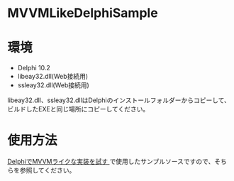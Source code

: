 # MVVMLikeDelphiSample

# 環境

* Delphi 10.2
* libeay32.dll(Web接続用)
* ssleay32.dll(Web接続用)

libeay32.dll、ssleay32.dllはDelphiのインストールフォルダーからコピーして、ビルドしたEXEと同じ場所にコピーしてください。

# 使用方法

[DelphiでMVVMライクな実装を試す
](https://qiita.com/nakamurakko/items/984f8b8f096f1ef7ca07)で使用したサンプルソースですので、そちらを参照してください。
